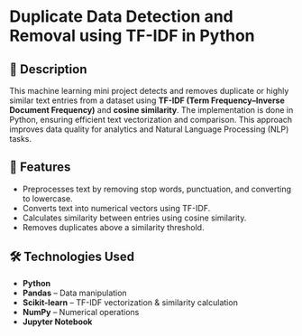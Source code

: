 # Duplicate Data Detection and Removal using TF-IDF in Python

## 📌 Description
This machine learning mini project detects and removes duplicate or highly similar text entries from a dataset using **TF-IDF (Term Frequency–Inverse Document Frequency)** and **cosine similarity**. The implementation is done in Python, ensuring efficient text vectorization and comparison. This approach improves data quality for analytics and Natural Language Processing (NLP) tasks.

## 🚀 Features
- Preprocesses text by removing stop words, punctuation, and converting to lowercase.
- Converts text into numerical vectors using TF-IDF.
- Calculates similarity between entries using cosine similarity.
- Removes duplicates above a similarity threshold.

## 🛠 Technologies Used
- **Python**
- **Pandas** – Data manipulation
- **Scikit-learn** – TF-IDF vectorization & similarity calculation
- **NumPy** – Numerical operations
- **Jupyter Notebook**


